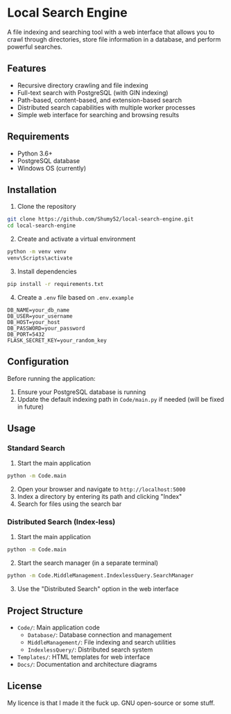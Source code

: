 # Local Search Engine

A file indexing and searching tool with a web interface that allows you to crawl through directories, store file information in a database, and perform powerful searches.

## Features

- Recursive directory crawling and file indexing
- Full-text search with PostgreSQL (with GIN indexing)
- Path-based, content-based, and extension-based search
- Distributed search capabilities with multiple worker processes
- Simple web interface for searching and browsing results

## Requirements

- Python 3.6+
- PostgreSQL database
- Windows OS (currently)

## Installation

1. Clone the repository
```bash
git clone https://github.com/Shumy52/local-search-engine.git
cd local-search-engine
```

2. Create and activate a virtual environment
```bash
python -m venv venv
venv\Scripts\activate
```

3. Install dependencies
```bash
pip install -r requirements.txt
```

4. Create a `.env` file based on `.env.example`
```
DB_NAME=your_db_name
DB_USER=your_username
DB_HOST=your_host
DB_PASSWORD=your_password
DB_PORT=5432
FLASK_SECRET_KEY=your_random_key
```

## Configuration

Before running the application:

1. Ensure your PostgreSQL database is running
2. Update the default indexing path in `Code/main.py` if needed (will be fixed in future)

## Usage

### Standard Search

1. Start the main application
```bash
python -m Code.main
```

2. Open your browser and navigate to `http://localhost:5000`
3. Index a directory by entering its path and clicking "Index"
4. Search for files using the search bar

### Distributed Search (Index-less)

1. Start the main application
```bash
python -m Code.main
```

2. Start the search manager (in a separate terminal)
```bash
python -m Code.MiddleManagement.IndexlessQuery.SearchManager
```

3. Use the "Distributed Search" option in the web interface

## Project Structure

- `Code/`: Main application code
   - `Database/`: Database connection and management
   - `MiddleManagement/`: File indexing and search utilities
   - `IndexlessQuery/`: Distributed search system
- `Templates/`: HTML templates for web interface
- `Docs/`: Documentation and architecture diagrams

## License

My licence is that I made it the fuck up. GNU open-source or some stuff.
